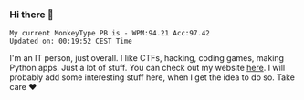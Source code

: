 ### Hi there 👋
<!-- PB START -->
```
My current MonkeyType PB is - WPM:94.21 Acc:97.42
Updated on: 00:19:52 CEST Time
```
<!-- PB END -->
I'm an IT person, just overall. I like CTFs, hacking, coding games, making Python apps. Just a lot of stuff.
You can check out my website [here](https://skill3472.github.io/).
I will probably add some interesting stuff here, when I get the idea to do so. Take care ❤️
